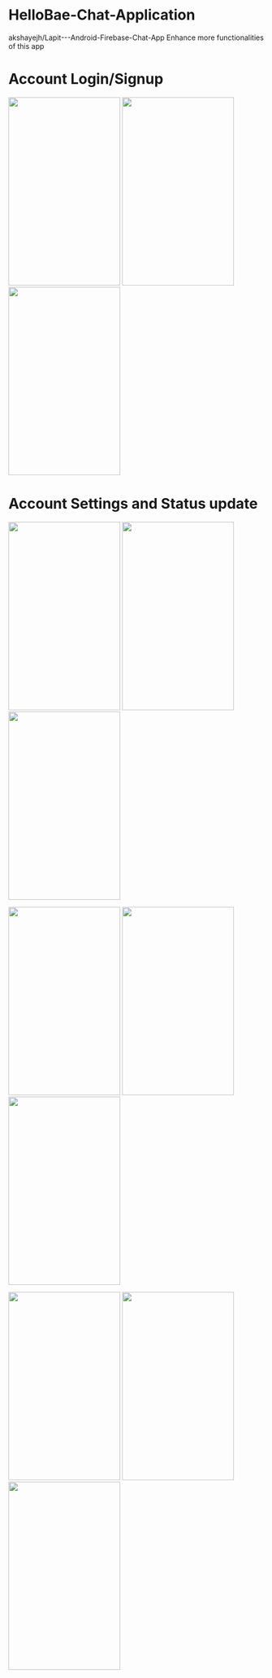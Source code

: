 # HelloBae-Chat-Application

akshayejh/Lapit---Android-Firebase-Chat-App Enhance more functionalities of this app


# Account Login/Signup
<image src="images/image1.jpg" width="220" height="370">  <image src="images/image2.jpg" width="220" height="370">  <image src="images/image3.jpg" width="220" height="370">

# Account Settings and Status update
<image src="images/image4.jpg" width="220" height="370">  <image src="images/image5.jpg" width="220" height="370">  <image src="images/image6.jpg" width="220" height="370">
  
<image src="images/image12.jpg" width="220" height="370">  <image src="images/image7.jpg" width="220" height="370">  <image src="images/image8.jpg" width="220" height="370">

<image src="images/image9.jpg" width="220" height="370">  <image src="images/image10.jpg" width="220" height="370">  <image src="images/image11.jpg" width="220" height="370">
